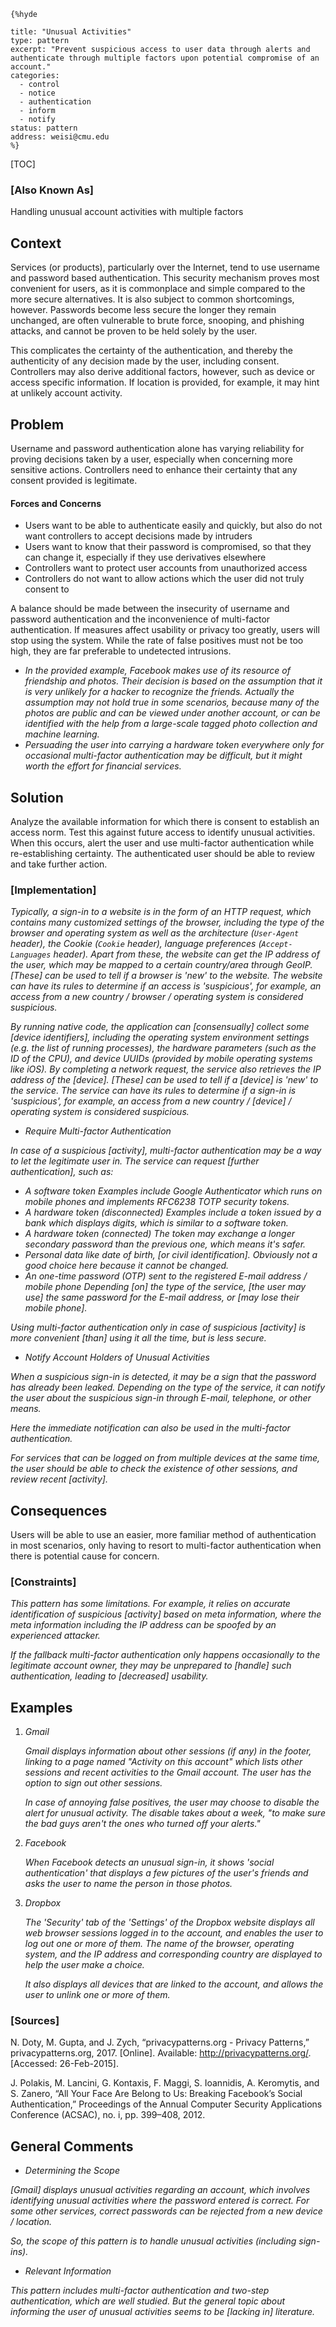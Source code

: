     {%hyde

    title: "Unusual Activities"
    type: pattern
    excerpt: "Prevent suspicious access to user data through alerts and authenticate through multiple factors upon potential compromise of an account."
    categories:
      - control
      - notice
      - authentication
      - inform
      - notify
    status: pattern
    address: weisi@cmu.edu
    %}

[TOC]

### [Also Known As]
<!-- All other names the pattern is known by.-->

Handling unusual account activities with multiple factors

## Context
<!-- The situations in which the pattern may apply.-->
<!-- Aspects which constrain the solution, but are not modified by it. They affect the impact of different forces.-->

Services (or products), particularly over the Internet, tend to use username and password based authentication. This security mechanism proves most convenient for users, as it is commonplace and simple compared to the more secure alternatives. It is also subject to common shortcomings, however. Passwords become less secure the longer they remain unchanged, are often vulnerable to brute force, snooping, and phishing attacks, and cannot be proven to be held solely by the user.

This complicates the certainty of the authentication, and thereby the authenticity of any decision made by the user, including consent. Controllers may also derive additional factors, however, such as device or access specific information. If location is provided, for example, it may hint at unlikely account activity.

## Problem
<!-- The problem a pattern addresses, including a list of forces describing why a problem might be difficult to solve.-->

Username and password authentication alone has varying reliability for proving decisions taken by a user, especially when concerning more sensitive actions. Controllers need to enhance their certainty that any consent provided is legitimate.

#### Forces and Concerns
<!-- Implications in this problem which affect the appropriateness of a solution, and are affected by this pattern.-->
<!-- Forces should be highly visible for easy reference, where less obvious a dedicated section is recommended.-->
- Users want to be able to authenticate easily and quickly, but also do not want controllers to accept decisions made by intruders
- Users want to know that their password is compromised, so that they can change it, especially if they use derivatives elsewhere
- Controllers want to protect user accounts from unauthorized access
- Controllers do not want to allow actions which the user did not truly consent to

<!-- Concerns -->
A balance should be made between the insecurity of username and password authentication and the inconvenience of multi-factor authentication. If measures affect usability or privacy too greatly, users will stop using the system. While the rate of false positives must not be too high, they are far preferable to undetected intrusions.

- _In the provided example, Facebook makes use of its resource of friendship and photos. Their decision is based on the assumption that it is very unlikely for a hacker to recognize the friends. Actually the assumption may not hold true in some scenarios, because many of the photos are public and can be viewed under another account, or can be identified with the help from a large-scale tagged photo collection and machine learning._
- _Persuading the user into carrying a hardware token everywhere only for occasional multi-factor authentication may be difficult, but it might worth the effort for financial services._

## Solution
<!-- A concise description of how the pattern addresses the problem.-->

Analyze the available information for which there is consent to establish an access norm. Test this against future access to identify unusual activities. When this occurs, alert the user and use multi-factor authentication while re-establishing certainty. The authenticated user should be able to review and take further action.

<!--### [Structure]-->
<!--A detailed specification of the structural aspects of the pattern. A class diagram if applicable.-->



### [Implementation]
<!--Guidelines for implementing the pattern; code fragments; suggested PETS; policy fragments.-->

_Typically, a sign-in to a website is in the form of an HTTP request, which contains many customized settings of the browser, including the type of the browser and operating system as well as the architecture (`User-Agent` header), the Cookie (`Cookie` header), language preferences (`Accept-Languages` header). Apart from these, the website can get the IP address of the user, which may be mapped to a certain country/area through GeoIP. [These] can be used to tell if a browser is 'new' to the website. The website can have its rules to determine if an access is 'suspicious', for example, an access from a new country / browser / operating system is considered suspicious._

_By running native code, the application can [consensually] collect some [device identifiers], including the operating system environment settings (e.g. the list of running processes), the hardware parameters (such as the ID of the CPU), and device UUIDs (provided by mobile operating systems like iOS). By completing a network request, the service also retrieves the IP address of the [device]. [These] can be used to tell if a [device] is 'new' to the service. The service can have its rules to determine if a sign-in is 'suspicious', for example, an access from a new country / [device] / operating system is considered suspicious._

* _Require Multi-factor Authentication_

_In case of a suspicious [activity], multi-factor authentication may be a way to let the legitimate user in. The service can request [further authentication], such as:_

- _A software token_
  _Examples include Google Authenticator which runs on mobile phones and implements RFC6238 TOTP security tokens._
- _A hardware token (disconnected)_
  _Examples include a token issued by a bank which displays digits, which is similar to a software token._
- _A hardware token (connected)_
  _The token may exchange a longer secondary password than the previous one, which means it's safer._
- _Personal data like date of birth, [or civil identification]._
  _Obviously not a good choice here because it cannot be changed._
- _An one-time password (OTP) sent to the registered E-mail address / mobile phone_
  _Depending [on] the type of the service, [the user may use] the same password for the E-mail address, or [may lose their mobile phone]._

_Using multi-factor authentication only in case of suspicious [activity] is more convenient [than] using it all the time, but is less secure._

* _Notify Account Holders of Unusual Activities_

_When a suspicious sign-in is detected, it may be a sign that the password has already been leaked. Depending on the type of the service, it can notify the user about the suspicious sign-in through E-mail, telephone, or other means._

_Here the immediate notification can also be used in the multi-factor authentication._

_For services that can be logged on from multiple devices at the same time, the user should be able to check the existence of other sessions, and review recent [activity]._

## Consequences
<!--The advantages (benefits) and disadvantages (liabilities) of applying the pattern.-->

Users will be able to use an easier, more familiar method of authentication in most scenarios, only having to resort to multi-factor authentication when there is potential cause for concern.

### [Constraints]
<!-- limitations as a consequence of applying the pattern.-->

_This pattern has some limitations. For example, it relies on accurate identification of suspicious [activity] based on meta information, where the meta information including the IP address can be spoofed by an experienced attacker._

_If the fallback multi-factor authentication only happens occasionally to the legitimate account owner, they may be unprepared to [handle] such authentication, leading to [decreased] usability._


## Examples
<!--Motivational example to see how the pattern is applied.-->

1. _Gmail_

   _Gmail displays information about other sessions (if any) in the footer, linking to a page named "Activity on this account" which lists other sessions and recent activities to the Gmail account. The user has the option to sign out other sessions._

   _In case of annoying false positives, the user may choose to disable the alert for unusual activity. The disable takes about a week, "to make sure the bad guys aren't the ones who turned off your alerts."_

2. _Facebook_

   _When Facebook detects an unusual sign-in, it shows 'social authentication' that displays a few pictures of the user's friends and asks the user to name the person in those photos._

3. _Dropbox_

   _The 'Security' tab of the 'Settings' of the Dropbox website displays all web browser sessions logged in to the account, and enables the user to log out one or more of them. The name of the browser, operating system, and the IP address and corresponding country are displayed to help the user make a choice._

   _It also displays all devices that are linked to the account, and allows the user to unlink one or more of them._

<!--### [Known Uses]-->
<!-- Pointers to various applications of the pattern.-->



<!--## See Also-->
<!-- Any pointers to relevant information, not contained in the subfields below.-->



<!--### [Related Patterns]-->
<!-- Supporting and conflicting patterns-->
<!-- These relationships are still under review -->
### [Sources]
<!-- References to the original source of the pattern.-->

N. Doty, M. Gupta, and J. Zych, “privacypatterns.org - Privacy Patterns,” privacypatterns.org, 2017. [Online]. Available: http://privacypatterns.org/. [Accessed: 26-Feb-2015].

J. Polakis, M. Lancini, G. Kontaxis, F. Maggi, S. Ioannidis, A. Keromytis, and S. Zanero, “All Your Face Are Belong to Us: Breaking Facebook’s Social Authentication,” Proceedings of the Annual Computer Security Applications Conference (ACSAC), no. i, pp. 399–408, 2012.

## General Comments
<!-- Separate discussion on the pattern.-->

* _Determining the Scope_

_[Gmail] displays unusual activities regarding an account, which involves identifying unusual activities where the password entered is correct. For some other services, correct passwords can be rejected from a new device / location._

_So, the scope of this pattern is to handle unusual activities (including sign-ins)._

* _Relevant Information_

_This pattern includes multi-factor authentication and two-step authentication, which are well studied. But the general topic about informing the user of unusual activities seems to be [lacking in] literature._


<!--## Tags-->
<!-- User definable descriptors for additional correlation.-->

